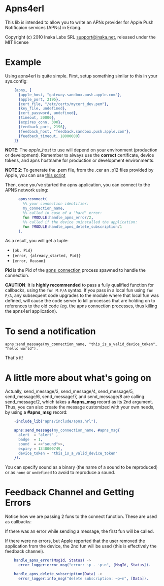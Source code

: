Apns4erl
========

This lib is intended to allow you to write an APNs provider for Apple Push Notificaion services (APNs) in Erlang.

Copyright (c) 2010 Inaka Labs SRL <support@inaka.net>, released under the MIT license

Example
=======

Using apns4erl is quite simple. First, setup something similar to this in your sys.config:

```erlang
    {apns, [
      {apple_host, "gateway.sandbox.push.apple.com"},
      {apple_port, 2195},
      {cert_file, "/etc/certs/mycert_dev.pem"},
      {key_file, undefined},
      {cert_password, undefined},
      {timeout, 30000},
      {expires_conn, 300},
      {feedback_port, 2196},
      {feedback_host, "feedback.sandbox.push.apple.com"},
      {feedback_timeout, 18000000}
    ]}
```

**NOTE**: The *apple_host* to use will depend on your environment (production or development). Remember to always use the **correct** certificate, device tokens, and apns hostname for production or development environments.

**NOTE 2**: To generate the .pem file, from the .cer an .p12 files provided by Apple, you can use [this script](/inaka/apns4erl/blob/master/priv/test_certs)

Then, once you've started the apns application, you can connect to the APNS network using:

```erlang
      apns:connect(
        %% your connection identifier:
        my_connection_name,
        %% called in case of a "hard" error:
        fun ?MODULE:handle_apns_error/2,
        %% called if the device uninstalled the application:
        fun ?MODULE:handle_apns_delete_subscription/1
      ).
```

As a result, you will get a tuple:

 * ``{ok, Pid}``
 * ``{error, {already_started, Pid}}``
 * ``{error, Reason}``

**Pid** is the Pid of the [apns_connection](/inaka/apns4erl/blob/master/src/apns_connection.erl) process spawned to handle the connection.

**CAUTION**: It is **highly recommended** to pass a fully qualified function for
callbacks, using the ``fun M:F/A`` syntax. If you pass in a local fun
using ``fun F/A``, any subsequent code upgrades to the module where
that local fun was defined, will cause the code server to kill processes
that are holding on to references to the old code (eg. the apns
connection processes, thus killing the apns4erl application).

To send a notification
======================
    apns:send_message(my_connection_name, "this_is_a_valid_device_token", "hello world").

That's it!

A little more about what's going on
===================================
Actually, send\_message/3, send\_message/4, send\_message/5, send\_message/6, send\_message/7, and send\_message/8 are calling send\_message/2, which takes a **#apns\_msg** record as its 2nd argument. Thus, you can also create the message customized with your own needs, by using a **#apns\_msg** record:

```erlang
    -include_lib("apns/include/apns.hrl").

    apns:send_message(my_connection_name, #apns_msg{
      alert  = "alert" ,
      badge  = 1,
      sound  = <<"sound">>,
      expiry = 1348000749,
      device_token = "this_is_a_valid_device_token"
    }).
```

You can specify sound as a binary (the name of a sound to be reproduced) or as `none` or `undefined` to avoid to reproduce a sound.

Feedback Channel and Getting Errors
===================================
Notice how we are passing 2 funs to the connect function. These are used as callbacks:

If there was an error while sending a message, the first fun will be called.

If there were no errors, but Apple reported that the user removed the application from the device, the 2nd fun will be used (this is effectively the feedback channel).

```erlang
    handle_apns_error(MsgId, Status) ->
      error_logger:error_msg("error: ~p - ~p~n", [MsgId, Status]).

    handle_apns_delete_subscription(Data) ->
      error_logger:info_msg("delete subscription: ~p~n", [Data]).
```
